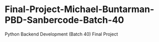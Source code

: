 # Final-Project-Michael-Buntarman-PBD-Sanbercode-Batch-40
Python Backend Development (Batch 40) Final Project

